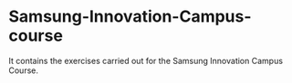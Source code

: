 # Samsung-Innovation-Campus-course
It contains the exercises carried out for the Samsung Innovation Campus Course.

